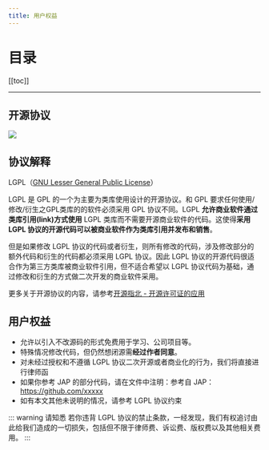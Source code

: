 ```yaml
---
title: 用户权益
---
```


# 目录

[[toc]]

----

## 开源协议

![](/_media/592e148d.png)

## 协议解释

LGPL（[GNU Lesser General Public License](http://www.gnu.org/licenses/lgpl.html)）

LGPL 是 GPL 的一个为主要为类库使用设计的开源协议。和 GPL 要求任何使用/修改/衍生之GPL类库的的软件必须采用 GPL 协议不同。LGPL **允许商业软件通过类库引用(link)方式使用** LGPL 类库而不需要开源商业软件的代码。这使得**采用 LGPL 协议的开源代码可以被商业软件作为类库引用并发布和销售**。

但是如果修改 LGPL 协议的代码或者衍生，则所有修改的代码，涉及修改部分的额外代码和衍生的代码都必须采用 LGPL 协议。因此 LGPL 协议的开源代码很适合作为第三方类库被商业软件引用，但不适合希望以 LGPL 协议代码为基础，通过修改和衍生的方式做二次开发的商业软件采用。

更多关于开源协议的内容，请参考[开源指北 - 开源许可证的应用](https://gitee.com/gitee-community/opensource-guide/blob/master/%E7%AC%AC4%E9%83%A8%E5%88%86%EF%BC%9A%E5%90%AF%E5%8A%A8%E8%87%AA%E5%B7%B1%E7%9A%84%E5%BC%80%E6%BA%90%E9%A1%B9%E7%9B%AE/%E7%AC%AC%203%20%E5%B0%8F%E8%8A%82%EF%BC%9A%E5%BC%80%E6%BA%90%E8%AE%B8%E5%8F%AF%E8%AF%81%E7%9A%84%E5%BA%94%E7%94%A8.md)

## 用户权益

- 允许以引入不改源码的形式免费用于学习、公司项目等。
- 特殊情况修改代码，但仍然想闭源需**经过作者同意**。
- 对未经过授权和不遵循 LGPL 协议二次开源或者商业化的行为，我们将直接进行律师函
- 如果你参考 JAP 的部分代码，请在文件中注明：参考自 JAP：https://github.com/xxxxx
- 如有本文其他未说明的情况，请参考 LGPL 协议约束

::: warning 请知悉
若你违背 LGPL 协议的禁止条款，一经发现，我们有权追讨由此给我们造成的一切损失，包括但不限于律师费、诉讼费、版权费以及其他相关费用。
:::
